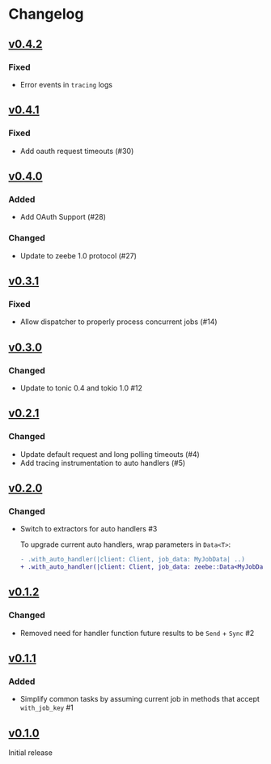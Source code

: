# Changelog

## [v0.4.2](https://github.com/OutThereLabs/zeebe-rust/compare/v0.4.1...v0.4.2)

### Fixed

- Error events in `tracing` logs

## [v0.4.1](https://github.com/OutThereLabs/zeebe-rust/compare/v0.4.0...v0.4.1)

### Fixed

- Add oauth request timeouts (#30)

## [v0.4.0](https://github.com/OutThereLabs/zeebe-rust/compare/v0.3.1...v0.4.0)

### Added

-  Add OAuth Support (#28)

### Changed

- Update to zeebe 1.0 protocol (#27)

## [v0.3.1](https://github.com/OutThereLabs/zeebe-rust/compare/v0.3.0...v0.3.1)

### Fixed

- Allow dispatcher to properly process concurrent jobs (#14)

## [v0.3.0](https://github.com/OutThereLabs/zeebe-rust/compare/v0.2.1...v0.3.0)

### Changed

- Update to tonic 0.4 and tokio 1.0 #12

## [v0.2.1](https://github.com/OutThereLabs/zeebe-rust/compare/v0.2.0...v0.2.1)

### Changed

- Update default request and long polling timeouts (#4)
- Add tracing instrumentation to auto handlers (#5)

## [v0.2.0](https://github.com/OutThereLabs/zeebe-rust/compare/v0.1.2...v0.2.0)

### Changed

- Switch to extractors for auto handlers #3

  To upgrade current auto handlers, wrap parameters in `Data<T>`:
  ```diff
  - .with_auto_handler(|client: Client, job_data: MyJobData| ..)
  + .with_auto_handler(|client: Client, job_data: zeebe::Data<MyJobData>| ..)
  ```

## [v0.1.2](https://github.com/OutThereLabs/zeebe-rust/compare/v0.1.1...v0.1.2)

### Changed

- Removed need for handler function future results to be `Send` + `Sync` #2

## [v0.1.1](https://github.com/OutThereLabs/zeebe-rust/compare/v0.1.0...v0.1.1)

### Added

- Simplify common tasks by assuming current job in methods that accept
  `with_job_key` #1

## [v0.1.0](https://github.com/OutThereLabs/zeebe-rust/tree/v0.1.0)

Initial release
